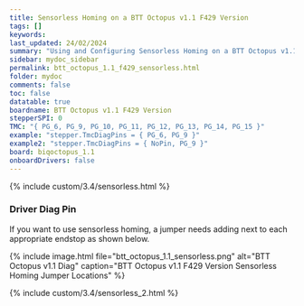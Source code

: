 ```yaml
---
title: Sensorless Homing on a BTT Octopus v1.1 F429 Version
tags: []
keywords: 
last_updated: 24/02/2024
summary: "Using and Configuring Sensorless Homing on a BTT Octopus v1.1 F429 Version"
sidebar: mydoc_sidebar
permalink: btt_octopus_1.1_f429_sensorless.html
folder: mydoc
comments: false
toc: false
datatable: true
boardname: BTT Octopus v1.1 F429 Version
stepperSPI: 0
TMC: "{ PG_6, PG_9, PG_10, PG_11, PG_12, PG_13, PG_14, PG_15 }"
example: "stepper.TmcDiagPins = { PG_6, PG_9 }"
example2: "stepper.TmcDiagPins = { NoPin, PG_9 }"
board: biqoctopus_1.1
onboardDrivers: false
---
```


{% include custom/3.4/sensorless.html %}

### Driver Diag Pin

If you want to use sensorless homing, a jumper needs adding next to each appropriate endstop as shown below.

{% include image.html file="btt_octopus_1.1_sensorless.png" alt="BTT Octopus v1.1 Diag" caption="BTT Octopus v1.1 F429 Version Sensorless Homing Jumper Locations" %}

{% include custom/3.4/sensorless_2.html %}
